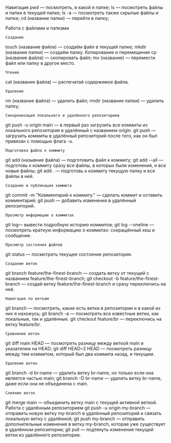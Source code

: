 
 Навигация
pwd — посмотреть, в какой я папке;
ls — посмотреть файлы и папки в текущей папке;
ls -a — посмотреть также скрытые файлы и папки;
cd (название папки) — перейти в папку;
	
  Работа с файлами и папками
	
 	Создание
touch (название файла) — создаём файл в текущей папке;
mkdir (название папки) — создаём папку.
	Копирование и перемещение
cp (название файла) — скопировать файл;
mv (название) — перемести файл или папку в другое место.
	
 	Чтение
cat (название файла) — распечатай содержимое файла.
	
 	Удаление
rm (название файла) — удалить файл;
rmdir (название папки) — удалить папку;
	
  	Синхронизация локального и удалённого репозиториев
git push -u origin main — в первый раз загрузить все коммиты из локального репозитория в удалённый с названием origin.
git push — загрузить коммиты в удалённый репозиторий после того, как он был привязан с помощью флага -u.
	
 	Подготовка файла к коммиту
git add (назывние файла) — подготовить файл к коммиту;
git add --all — подготовь к коммиту сразу все файлы, в которых были изменения, и все новые файлы;
git add . — подготовь к коммиту текущую папку и все файлы в ней.
	
 	Создание и публикация коммита
git commit -m "Комментарий к коммиту." — сделать коммит и оставить комментарий;
git push — добавить изменения в удалённый репозиторий.
	
 
 	Просмотр информации о коммитах
git log— вывести подробную историю коммитов;
git log --oneline — посмотреть краткую информацию о коммитах: сокращённый хеш и сообщение.
	
 	Просмотр состояния файлов
git status — посмотреть текущее состояние репозитория.
	
 	Создание веток
git branch feature/the-finest-branch — создать ветку от текущей с названием feature/the-finest-branch;
git checkout -b feature/the-finest-branch — создай ветку feature/the-finest-branch и сразу переключись на неё.
	
 	Навигация по веткам
git branch — посмотреть, какие есть ветки в репозитории и в какой из них я нахожусь;
git branch -a — посмотреть все известные ветки, как локальные, так и удалённые.
git checkout feature/br — переключись на ветку feature/br.
	
 	Сравнение веток
git diff main HEAD — посмотреть разницу между веткой main и указателем на HEAD;
git diff HEAD~2 HEAD — посмотреть разницу между тем коммитом, который был два коммита назад, и текущим.
	
 	Удаление веток
git branch -d br-name — удалить ветку br-name, но только если она является частью main;
git branch -D br-name — удалить ветку br-name, даже если она не объединена с main.
	
 	Слияние веток
git merge main — объединить ветку main с текущей активной веткой. 
	Работа с удалённым репозиторием
git push -u origin my-branch — отправить новую ветку my-branch в удалённый репозиторий и связать локальную ветку с удалённой;
git push my-branch — отправить дополнительные изменения в ветку my-branch, которая уже существует в удалённом репозитории;
git pull — подтянуть изменения текущей ветки из удалённого репозитория.
